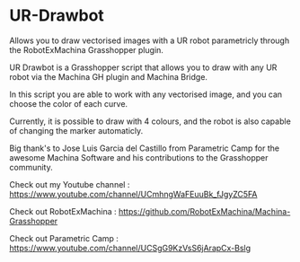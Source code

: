 # UR-Drawbot
Allows you to draw vectorised images with a UR robot parametricly through the RobotExMachina Grasshopper plugin.

UR Drawbot is a Grasshopper script that allows you to draw with any UR robot via the Machina GH plugin and Machina Bridge.

In this script you are able to work with any vectorised image, and you can choose the color of each curve.

Currently, it is possible to draw with 4 colours, and the robot is also capable of changing the marker automaticly.

Big thank's to Jose Luis Garcia del Castillo from Parametric Camp for the awesome Machina Software and his contributions to the Grasshopper community.

Check out my Youtube channel : https://www.youtube.com/channel/UCmhngWaFEuuBk_fJgyZC5FA 

Check out RobotExMachina : https://github.com/RobotExMachina/Machina-Grasshopper

Check out Parametric Camp : https://www.youtube.com/channel/UCSgG9KzVsS6jArapCx-Bslg
